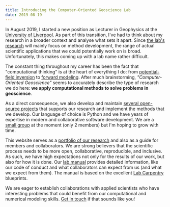 ```yaml
---
title: Introducing the Computer-Oriented Geoscience Lab
date: 2019-08-19
---
```


In August 2019, I started a new position as Lecturer in Geophysics at the
[University of Liverpool](https://www.liverpool.ac.uk/earth-ocean-and-ecological-sciences/).
As part of this transition, I've had to think about my research in a broader context and
analyse what sets it apart.
Since [the lab's research](/research) will mainly focus on method development,
the range of actual scientific applications that we could potentially work on is broad.
Unfortunately, this makes coming up with a lab name rather difficult.

The constant thing throughout my career has been the fact that "computational thinking"
is at the heart of everything I do:
from [potential-field inversion](/research) to
[forward modeling](/research).
After much brainstorming, *"Computer-Oriented Geoscience"* seems to accurately describe
the type of research we do here:
**we apply computational methods to solve problems in geoscience**.

As a direct consequence, we also develop and maintain
[several open-source projects](/software) that supports our research and implement the
methods that we develop.
Our language of choice is Python and we have years of expertise in modern and
collaborative software development.
We are a [small group](/people) at the moment (only 2 members) but I'm hoping to grow
with time.

This website serves as a [portfolio of our research](/research) and also as a guide for
members and collaborators.
We are strong believers that the scientific process needs to be more open,
collaborative, reproducible, and inclusive.
As such, we have high expectations not only for the results of our work, but also for
how it is done.
Our [lab manual](https://github.com/compgeolab/manual) provides detailed
information, like our code of conduct and
what collaborators can expect from us (and what we expect from them).
The manual is based on the excellent [Lab Carpentry](http://labcarpentry.org/)
blueprints.

We are eager to establish collaborations with applied scientists who have interesting
problems that could benefit from our computational and numerical modeling skills.
[Get in touch](/contact) if that sounds like you!
